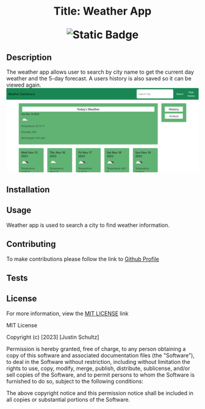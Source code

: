 # <p align="center">Title: Weather App</p> <p align="center">![Static Badge](https://img.shields.io/badge/License-MIT-blue)</p>

## Description
The weather app allows user to search by city name to get the current day weather and the 5-day forecast. A users history is also saved so it can be viewed again.
![Article Preview](./Assets/images/screenshot-127.0.0.1_5501-2023.11.14-14_04_33.png)     
## Installation

## Usage
Weather app is used to search a city to find weather information. 
    
## Contributing
To make contributions please follow the link to [Github Profile](https://github.com/justin-schultz37/weather-forecast)
    
## Tests

## License
For more information, view the [MIT LICENSE](https://choosealicense.com/licenses/mit/) link

MIT License

Copyright (c) [2023] [Justin Schultz]

Permission is hereby granted, free of charge, to any person obtaining a copy
of this software and associated documentation files (the "Software"), to deal
in the Software without restriction, including without limitation the rights
to use, copy, modify, merge, publish, distribute, sublicense, and/or sell
copies of the Software, and to permit persons to whom the Software is
furnished to do so, subject to the following conditions:

The above copyright notice and this permission notice shall be included in all
copies or substantial portions of the Software.